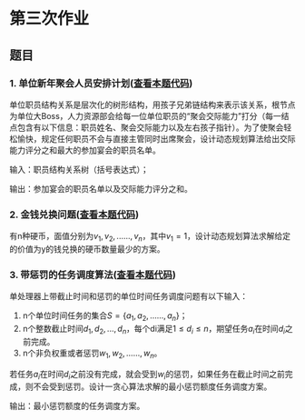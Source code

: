 # 第三次作业

## 题目

### 1. 单位新年聚会人员安排计划([查看本题代码](./01.party.cpp))

单位职员结构关系是层次化的树形结构，用孩子兄弟链结构来表示该关系，根节点为单位大Boss，人力资源部会给每一位单位职员的“聚会交际能力”打分（每一结点包含有以下信息：职员姓名、聚会交际能力以及左右孩子指针）。为了使聚会轻松愉快，规定任何职员不会与直接主管同时出席聚会，设计动态规划算法给出交际能力评分之和最大的参加宴会的职员名单。

输入：职员结构关系树（括号表达式）；

输出：参加宴会的职员名单以及交际能力评分之和。

### 2. 金钱兑换问题([查看本题代码](./02.coins.cpp))

有n种硬币，面值分别为$v_1,v_2,......,v_n$，其中$v_1 = 1$，设计动态规划算法求解给定的价值为y的钱兑换的硬币数量最少的方案。

### 3. 带惩罚的任务调度算法([查看本题代码](./03.tasks.cpp))

单处理器上带截止时间和惩罚的单位时间任务调度问题有以下输入：

1. n个单位时间任务的集合$S=\{a_1, a_2, ……, a_n\}$；
2. n个整数截止时间$d_1,d_2,...,d_n$，每个di满足$1 \le d_i \le n$，期望任务$a_i$在时间$d_i$之前完成。
3. n个非负权重或者惩罚$w_1,w_2,……,w_n$。

若任务$a_i$在时间$d_i$之前没有完成，就会受到$w_i$的惩罚，如果任务在截止时间之前完成，则不会受到惩罚。设计一贪心算法求解的最小惩罚额度任务调度方案。

输出：最小惩罚额度的任务调度方案。
